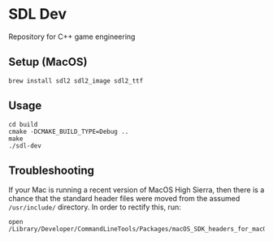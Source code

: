 # SDL Dev
Repository for C++ game engineering

## Setup (MacOS)
```
brew install sdl2 sdl2_image sdl2_ttf
```

## Usage
```
cd build
cmake -DCMAKE_BUILD_TYPE=Debug ..
make
./sdl-dev
```

## Troubleshooting
If your Mac is running a recent version of MacOS High Sierra, then there is a chance that the standard header files were moved from the assumed `/usr/include/` directory. In order to rectify this, run:
```
open /Library/Developer/CommandLineTools/Packages/macOS_SDK_headers_for_macOS_10.14.pkg
```